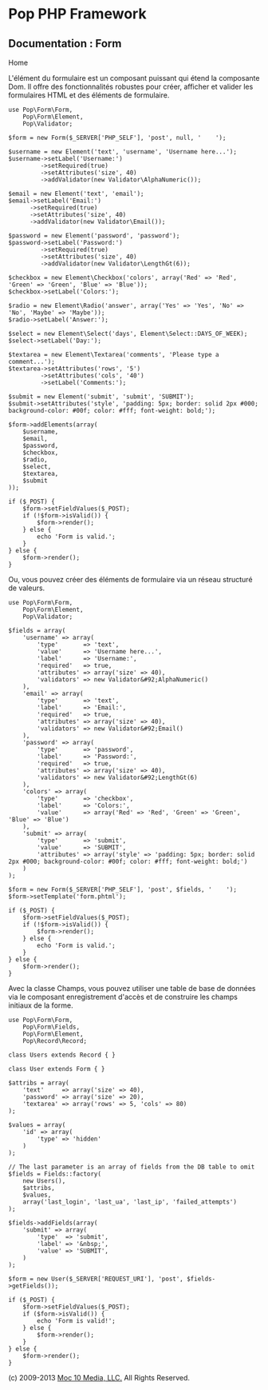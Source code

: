 Pop PHP Framework
=================

Documentation : Form
--------------------

Home

L'élément du formulaire est un composant puissant qui étend la
composante Dom. Il offre des fonctionnalités robustes pour créer,
afficher et valider les formulaires HTML et des éléments de formulaire.

    use Pop\Form\Form,
        Pop\Form\Element,
        Pop\Validator;

    $form = new Form($_SERVER['PHP_SELF'], 'post', null, '    ');

    $username = new Element('text', 'username', 'Username here...');
    $username->setLabel('Username:')
             ->setRequired(true)
             ->setAttributes('size', 40)
             ->addValidator(new Validator\AlphaNumeric());

    $email = new Element('text', 'email');
    $email->setLabel('Email:')
          ->setRequired(true)
          ->setAttributes('size', 40)
          ->addValidator(new Validator\Email());

    $password = new Element('password', 'password');
    $password->setLabel('Password:')
             ->setRequired(true)
             ->setAttributes('size', 40)
             ->addValidator(new Validator\LengthGt(6));

    $checkbox = new Element\Checkbox('colors', array('Red' => 'Red', 'Green' => 'Green', 'Blue' => 'Blue'));
    $checkbox->setLabel('Colors:');

    $radio = new Element\Radio('answer', array('Yes' => 'Yes', 'No' => 'No', 'Maybe' => 'Maybe'));
    $radio->setLabel('Answer:');

    $select = new Element\Select('days', Element\Select::DAYS_OF_WEEK);
    $select->setLabel('Day:');

    $textarea = new Element\Textarea('comments', 'Please type a comment...');
    $textarea->setAttributes('rows', '5')
             ->setAttributes('cols', '40')
             ->setLabel('Comments:');

    $submit = new Element('submit', 'submit', 'SUBMIT');
    $submit->setAttributes('style', 'padding: 5px; border: solid 2px #000; background-color: #00f; color: #fff; font-weight: bold;');

    $form->addElements(array(
        $username,
        $email,
        $password,
        $checkbox,
        $radio,
        $select,
        $textarea,
        $submit
    ));

    if ($_POST) {
        $form->setFieldValues($_POST);
        if (!$form->isValid()) {
            $form->render();
        } else {
            echo 'Form is valid.';
        }
    } else {
        $form->render();
    }

Ou, vous pouvez créer des éléments de formulaire via un réseau structuré
de valeurs.

    use Pop\Form\Form,
        Pop\Form\Element,
        Pop\Validator;

    $fields = array(
        'username' => array(
            'type'       => 'text',
            'value'      => 'Username here...',
            'label'      => 'Username:',
            'required'   => true,
            'attributes' => array('size' => 40),
            'validators' => new Validator&#92;AlphaNumeric()
        ),
        'email' => array(
            'type'       => 'text',
            'label'      => 'Email:',
            'required'   => true,
            'attributes' => array('size' => 40),
            'validators' => new Validator&#92;Email()
        ),
        'password' => array(
            'type'       => 'password',
            'label'      => 'Password:',
            'required'   => true,
            'attributes' => array('size' => 40),
            'validators' => new Validator&#92;LengthGt(6)
        ),
        'colors' => array(
            'type'       => 'checkbox',
            'label'      => 'Colors:',
            'value'      => array('Red' => 'Red', 'Green' => 'Green', 'Blue' => 'Blue')
        ),
        'submit' => array(
            'type'       => 'submit',
            'value'      => 'SUBMIT',
            'attributes' => array('style' => 'padding: 5px; border: solid 2px #000; background-color: #00f; color: #fff; font-weight: bold;')
        )
    );

    $form = new Form($_SERVER['PHP_SELF'], 'post', $fields, '    ');
    $form->setTemplate('form.phtml');

    if ($_POST) {
        $form->setFieldValues($_POST);
        if (!$form->isValid()) {
            $form->render();
        } else {
            echo 'Form is valid.';
        }
    } else {
        $form->render();
    }

Avec la classe Champs, vous pouvez utiliser une table de base de données
via le composant enregistrement d'accès et de construire les champs
initiaux de la forme.

    use Pop\Form\Form,
        Pop\Form\Fields,
        Pop\Form\Element,
        Pop\Record\Record;

    class Users extends Record { }

    class User extends Form { }
    
    $attribs = array(
        'text'     => array('size' => 40),
        'password' => array('size' => 20),
        'textarea' => array('rows' => 5, 'cols' => 80)
    );

    $values = array(
        'id' => array(
            'type' => 'hidden'
        )
    );

    // The last parameter is an array of fields from the DB table to omit
    $fields = Fields::factory(
        new Users(),
        $attribs,
        $values,
        array('last_login', 'last_ua', 'last_ip', 'failed_attempts')
    );

    $fields->addFields(array(
        'submit' => array(
            'type'  => 'submit',
            'label' => '&nbsp;',
            'value' => 'SUBMIT',
        )
    );

    $form = new User($_SERVER['REQUEST_URI'], 'post', $fields->getFields());

    if ($_POST) {
        $form->setFieldValues($_POST);
        if ($form->isValid()) {
            echo 'Form is valid!';
        } else {
            $form->render();
        }
    } else {
        $form->render();
    }

\(c) 2009-2013 [Moc 10 Media, LLC.](http://www.moc10media.com) All
Rights Reserved.
